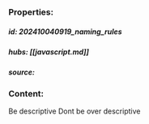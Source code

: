 ### Properties:


##### id: 202410040919_naming_rules

##### hubs: [[javascript.md]]
##### source:


### Content:

Be descriptive 
Dont be over descriptive 